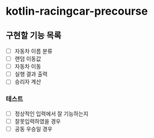 # kotlin-racingcar-precourse

## 구현할 기능 목록
- [ ] 자동차 이름 분류
- [ ] 랜덤 이동값
- [ ] 자동차 이동
- [ ] 실행 결과 출력
- [ ] 승리자 계산

### 테스트
- [ ] 정상적인 입력에서 잘 기능하는지
- [ ] 잘못입력하였을 경우
- [ ] 공동 우승일 경우